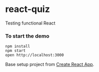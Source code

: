 # react-quiz
Testing functional React

### To start the demo

```
npm install
npm start
open http://localhost:3000
```
Base setup project from  [Create React App](https://github.com/facebook/create-react-app).


